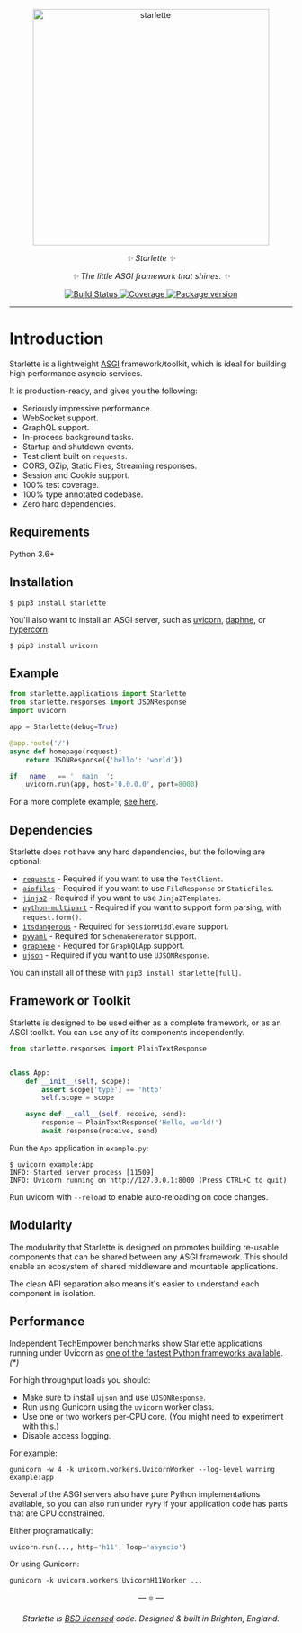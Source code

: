 <p align="center">
  <img width="420px" src="/img/starlette.png" alt='starlette'>
</p>
<p align="center">
    <em>✨ Starlette ✨</em>
</p>
<p align="center">
    <em>✨ The little ASGI framework that shines. ✨</em>
</p>
<p align="center">
<a href="https://travis-ci.org/encode/starlette">
    <img src="https://travis-ci.org/encode/starlette.svg?branch=master" alt="Build Status">
</a>
<a href="https://codecov.io/gh/encode/starlette">
    <img src="https://codecov.io/gh/encode/starlette/branch/master/graph/badge.svg" alt="Coverage">
</a>
<a href="https://pypi.org/project/starlette/">
    <img src="https://badge.fury.io/py/starlette.svg" alt="Package version">
</a>
</p>

---


# Introduction

Starlette is a lightweight [ASGI](https://asgi.readthedocs.io/en/latest/) framework/toolkit,
which is ideal for building high performance asyncio services.

It is production-ready, and gives you the following:

* Seriously impressive performance.
* WebSocket support.
* GraphQL support.
* In-process background tasks.
* Startup and shutdown events.
* Test client built on `requests`.
* CORS, GZip, Static Files, Streaming responses.
* Session and Cookie support.
* 100% test coverage.
* 100% type annotated codebase.
* Zero hard dependencies.

## Requirements

Python 3.6+

## Installation

```shell
$ pip3 install starlette
```

You'll also want to install an ASGI server, such as [uvicorn](http://www.uvicorn.org/), [daphne](https://github.com/django/daphne/), or [hypercorn](https://pgjones.gitlab.io/hypercorn/).

```shell
$ pip3 install uvicorn
```

## Example

```python
from starlette.applications import Starlette
from starlette.responses import JSONResponse
import uvicorn

app = Starlette(debug=True)

@app.route('/')
async def homepage(request):
    return JSONResponse({'hello': 'world'})

if __name__ == '__main__':
    uvicorn.run(app, host='0.0.0.0', port=8000)
```

For a more complete example, [see here](https://github.com/encode/starlette-example).

## Dependencies

Starlette does not have any hard dependencies, but the following are optional:

* [`requests`][requests] - Required if you want to use the `TestClient`.
* [`aiofiles`][aiofiles] - Required if you want to use `FileResponse` or `StaticFiles`.
* [`jinja2`][jinja2] - Required if you want to use `Jinja2Templates`.
* [`python-multipart`][python-multipart] - Required if you want to support form parsing, with `request.form()`.
* [`itsdangerous`][itsdangerous] - Required for `SessionMiddleware` support.
* [`pyyaml`][pyyaml] - Required for `SchemaGenerator` support.
* [`graphene`][graphene] - Required for `GraphQLApp` support.
* [`ujson`][ujson] - Required if you want to use `UJSONResponse`.

You can install all of these with `pip3 install starlette[full]`.

## Framework or Toolkit

Starlette is designed to be used either as a complete framework, or as
an ASGI toolkit. You can use any of its components independently.

```python
from starlette.responses import PlainTextResponse


class App:
    def __init__(self, scope):
        assert scope['type'] == 'http'
        self.scope = scope

    async def __call__(self, receive, send):
        response = PlainTextResponse('Hello, world!')
        await response(receive, send)
```

Run the `App` application in `example.py`:

```shell
$ uvicorn example:App
INFO: Started server process [11509]
INFO: Uvicorn running on http://127.0.0.1:8000 (Press CTRL+C to quit)
```

Run uvicorn with `--reload` to enable auto-reloading on code changes.

## Modularity

The modularity that Starlette is designed on promotes building re-usable
components that can be shared between any ASGI framework. This should enable
an ecosystem of shared middleware and mountable applications.

The clean API separation also means it's easier to understand each component
in isolation.

## Performance

Independent TechEmpower benchmarks show Starlette applications running under Uvicorn
as [one of the fastest Python frameworks available](https://www.techempower.com/benchmarks/#section=data-r17&hw=ph&test=fortune&l=zijzen-1). *(\*)*

For high throughput loads you should:

* Make sure to install `ujson` and use `UJSONResponse`.
* Run using Gunicorn using the `uvicorn` worker class.
* Use one or two workers per-CPU core. (You might need to experiment with this.)
* Disable access logging.

For example:

```shell
gunicorn -w 4 -k uvicorn.workers.UvicornWorker --log-level warning example:app
```

Several of the ASGI servers also have pure Python implementations available,
so you can also run under `PyPy` if your application code has parts that are
CPU constrained.

Either programatically:

```python
uvicorn.run(..., http='h11', loop='asyncio')
```

Or using Gunicorn:

```shell
gunicorn -k uvicorn.workers.UvicornH11Worker ...
```

<p align="center">&mdash; ⭐️ &mdash;</p>
<p align="center"><i>Starlette is <a href="https://github.com/encode/starlette/blob/master/LICENSE.md">BSD licensed</a> code. Designed & built in Brighton, England.</i></p>

[requests]: http://docs.python-requests.org/en/master/
[aiofiles]: https://github.com/Tinche/aiofiles
[jinja2]: http://jinja.pocoo.org/
[python-multipart]: https://andrew-d.github.io/python-multipart/
[graphene]: https://graphene-python.org/
[itsdangerous]: https://pythonhosted.org/itsdangerous/
[sqlalchemy]: https://www.sqlalchemy.org
[pyyaml]: https://pyyaml.org/wiki/PyYAMLDocumentation
[ujson]: https://github.com/esnme/ultrajson
